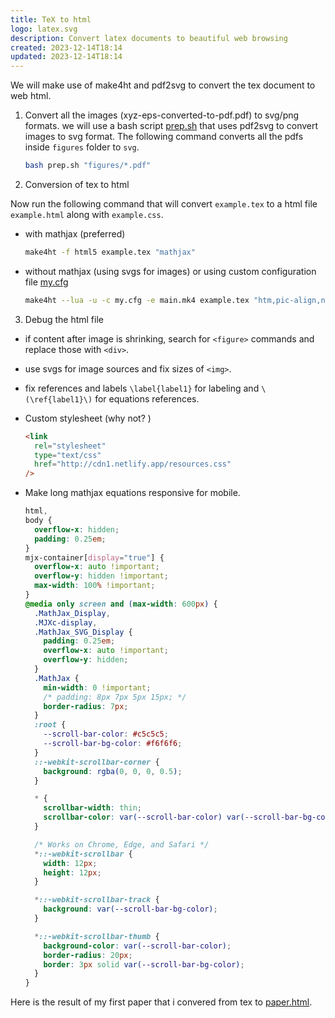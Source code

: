 ```yaml
---
title: TeX to html
logo: latex.svg
description: Convert latex documents to beautiful web browsing
created: 2023-12-14T18:14
updated: 2023-12-14T18:14
---
```


We will make use of make4ht and pdf2svg to convert the tex document to web html.

1. Convert all the images (xyz-eps-converted-to-pdf.pdf) to svg/png formats. we will use a bash script [prep.sh](/prep.sh) that uses pdf2svg to convert images to svg format. The following command converts all the pdfs inside `figures` folder to `svg`.

   ```bash
   bash prep.sh "figures/*.pdf"
   ```

2. Conversion of tex to html

Now run the following command that will convert `example.tex` to a html file `example.html` along with `example.css`.

- with mathjax (preferred)
  ```bash
  make4ht -f html5 example.tex "mathjax"
  ```
- without mathjax (using svgs for images) or using custom configuration file [my.cfg](/my.cfg)
  ```bash
  make4ht --lua -u -c my.cfg -e main.mk4 example.tex "htm,pic-align,notoc*"
  ```

3. Debug the html file

- if content after image is shrinking, search for `<figure>` commands and replace those with `<div>`.
- use svgs for image sources and fix sizes of `<img>`.
- fix references and labels `\label{label1}` for labeling and `\(\ref{label1}\)` for equations references.
- Custom stylesheet (why not? )

  ```html
  <link
    rel="stylesheet"
    type="text/css"
    href="http://cdn1.netlify.app/resources.css"
  />
  ```

- Make long mathjax equations responsive for mobile.

  ```css
  html,
  body {
    overflow-x: hidden;
    padding: 0.25em;
  }
  mjx-container[display="true"] {
    overflow-x: auto !important;
    overflow-y: hidden !important;
    max-width: 100% !important;
  }
  @media only screen and (max-width: 600px) {
    .MathJax_Display,
    .MJXc-display,
    .MathJax_SVG_Display {
      padding: 0.25em;
      overflow-x: auto !important;
      overflow-y: hidden;
    }
    .MathJax {
      min-width: 0 !important;
      /* padding: 8px 7px 5px 15px; */
      border-radius: 7px;
    }
    :root {
      --scroll-bar-color: #c5c5c5;
      --scroll-bar-bg-color: #f6f6f6;
    }
    ::-webkit-scrollbar-corner {
      background: rgba(0, 0, 0, 0.5);
    }

    * {
      scrollbar-width: thin;
      scrollbar-color: var(--scroll-bar-color) var(--scroll-bar-bg-color);
    }

    /* Works on Chrome, Edge, and Safari */
    *::-webkit-scrollbar {
      width: 12px;
      height: 12px;
    }

    *::-webkit-scrollbar-track {
      background: var(--scroll-bar-bg-color);
    }

    *::-webkit-scrollbar-thumb {
      background-color: var(--scroll-bar-color);
      border-radius: 20px;
      border: 3px solid var(--scroll-bar-bg-color);
    }
  }
  ```

Here is the result of my first paper that i convered from tex to [paper.html](https://heykapil.in/paper1/ch12.html).
